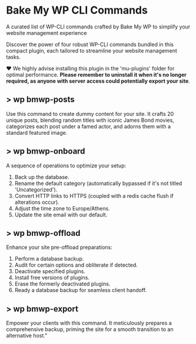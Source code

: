 # Bake My WP CLI Commands
A curated list of WP-CLI commands crafted by Bake My WP to simplify your website management experience

Discover the power of four robust WP-CLI commands bundled in this compact plugin, each tailored to streamline your website management tasks.

❤️ We highly advise installing this plugin in the 'mu-plugins' folder for optimal performance. <b>Please remember to uninstall it when it's no longer required, as anyone with server access could potentially export your site</b>.

## > wp bmwp-posts
Use this command to create dummy content for your site. It crafts 20 unique posts, blending random titles with iconic James Bond movies, categorizes each post under a famed actor, and adorns them with a standard featured image.

## > wp bmwp-onboard
A sequence of operations to optimize your setup:

1. Back up the database.
2. Rename the default category (automatically bypassed if it's not titled 'Uncategorized').
3. Convert HTTP links to HTTPS (coupled with a redis cache flush if alterations occur).
4. Adjust the time zone to Europe/Athens.
5. Update the site email with our default.

## > wp bmwp-offload
Enhance your site pre-offload preparations:

1. Perform a database backup.
2. Audit for certain options and obliterate if detected.
3. Deactivate specified plugins.
4. Install free versions of plugins.
5. Erase the formerly deactivated plugins.
6. Ready a database backup for seamless client handoff.

## > wp bmwp-export
Empower your clients with this command. It meticulously prepares a comprehensive backup, priming the site for a smooth transition to an alternative host."
